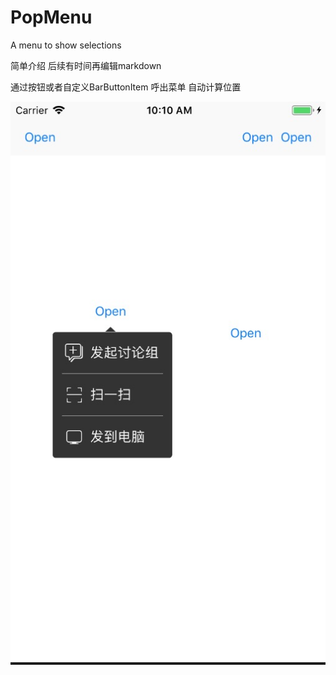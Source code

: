 # PopMenu
A menu to show selections

简单介绍 后续有时间再编辑markdown

通过按钮或者自定义BarButtonItem 呼出菜单 自动计算位置

![PopViewExample](rxpopview.jpg "PopViewExample")
